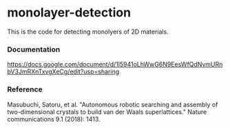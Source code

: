 # monolayer-detection
This is the code for detecting monolyers of 2D materials.

### Documentation
https://docs.google.com/document/d/1l5941oLhWwG6N9EesWfQdNvmURnbV3JmRXnTxvgXeCg/edit?usp=sharing

### Reference
Masubuchi, Satoru, et al. "Autonomous robotic searching and assembly of two-dimensional crystals to build van der Waals superlattices." Nature communications 9.1 (2018): 1413.
